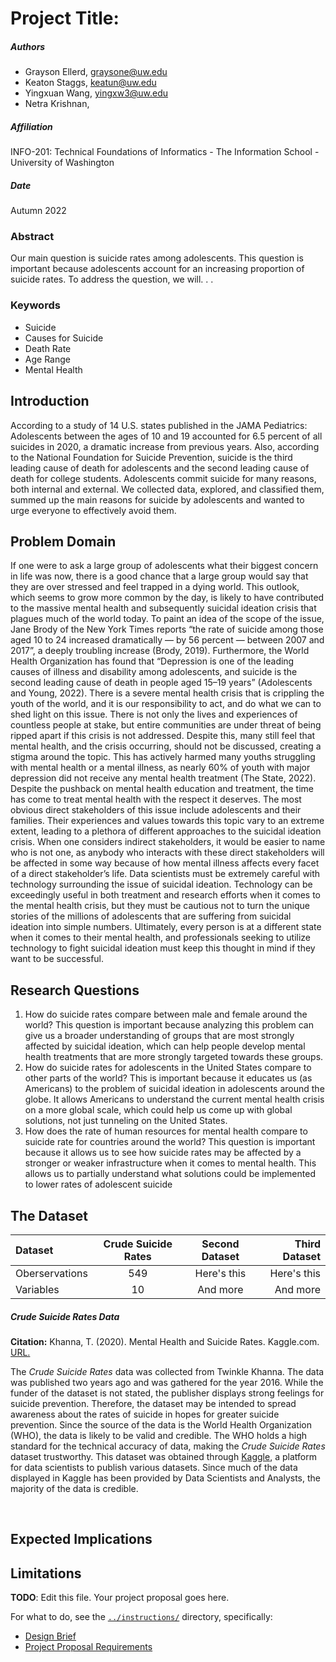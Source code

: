 # Project Title:
##### Authors
* Grayson Ellerd, graysone@uw.edu
* Keaton Staggs, keatun@uw.edu
* Yingxuan Wang, yingxw3@uw.edu
* Netra Krishnan,

##### Affiliation
 INFO-201: Technical Foundations of Informatics - The Information School - University of Washington

##### Date
Autumn 2022

### Abstract
Our main question is suicide rates among adolescents. This question is important because adolescents account for an increasing proportion of suicide rates. To address the question, we will. . .

### Keywords
- Suicide
- Causes for Suicide
- Death Rate
- Age Range
- Mental Health

## Introduction
According to a study of 14 U.S. states published in the JAMA Pediatrics: Adolescents between the ages of 10 and 19 accounted for 6.5 percent of all suicides in 2020, a dramatic increase from previous years. Also, according to the National Foundation for Suicide Prevention, suicide is the third leading cause of death for adolescents and the second leading cause of death for college students. Adolescents commit suicide for many reasons, both internal and external. We collected data, explored, and classified them, summed up the main reasons for suicide by adolescents and wanted to urge everyone to effectively avoid them.

## Problem Domain
If one were to ask a large group of adolescents what their biggest concern in life was now, there is a good chance that a large group would say that they are over stressed and feel trapped in a dying world. This outlook, which seems to grow more common by the day, is likely to have contributed to the massive mental health and subsequently suicidal ideation crisis that plagues much of the world today. To paint an idea of the scope of the issue, Jane Brody of the New York Times reports “the rate of suicide among those aged 10 to 24 increased dramatically — by 56 percent — between 2007 and 2017”, a deeply troubling increase (Brody, 2019). Furthermore, the World Health Organization has found that “Depression is one of the leading causes of illness and disability among adolescents, and suicide is the second leading cause of death in people aged 15–19 years” (Adolescents and Young, 2022). There is a severe mental health crisis that is crippling the youth of the world, and it is our responsibility to act, and do what we can to shed light on this issue. There is not only the lives and experiences of countless people at stake, but entire communities are under threat of being ripped apart if this crisis is not addressed. Despite this, many still feel that mental health, and the crisis occurring, should not be discussed, creating a stigma around the topic. This has actively harmed many youths struggling with mental health or a mental illness, as nearly 60% of youth with major depression did not receive any mental health treatment (The State, 2022). Despite the pushback on mental health education and treatment, the time has come to treat mental health with the respect it deserves. The most obvious direct stakeholders of this issue include adolescents and their families. Their experiences and values towards this topic vary to an extreme extent, leading to a plethora of different approaches to the suicidal ideation crisis. When one considers indirect stakeholders, it would be easier to name who is not one, as anybody who interacts with these direct stakeholders will be affected in some way because of how mental illness affects every facet of a direct stakeholder’s life. Data scientists must be extremely careful with technology surrounding the issue of suicidal ideation. Technology can be exceedingly useful in both treatment and research efforts when it comes to the mental health crisis, but they must be cautious not to turn the unique stories of the millions of adolescents that are suffering from suicidal ideation into simple numbers. Ultimately, every person is at a different state when it comes to their mental health, and professionals seeking to utilize technology to fight suicidal ideation must keep this thought in mind if they want to be successful.

## Research Questions
<ol>
<li>How do suicide rates compare between male and female around the world? This question is important because analyzing this problem can give us a broader understanding of groups that are most strongly affected by suicidal ideation, which can help people develop mental health treatments that are more strongly targeted towards these groups. </li>

<li> How do suicide rates for adolescents in the United States compare to other parts of the world? This is important because it educates us (as Americans) to the problem of suicidal ideation in adolescents around the globe. It allows Americans to understand the current mental health crisis on a more global scale, which could help us come up with global solutions, not just tunneling on the United States. </li>

<li> How does the rate of human resources for mental health compare to suicide rate for countries around the world? This question is important because it allows us to see how suicide rates may be affected by a stronger or weaker infrastructure when it comes to mental health. This allows us to partially understand what solutions could be implemented to lower rates of adolescent suicide
</li>
</ol>

## The Dataset
| Dataset      | Crude Suicide Rates | Second Dataset     | Third Dataset     |
| :---        |    :----:   |          :---: |           ---: |
| Oberservations      | 549       | Here's this   | Here's this   |
| Variables   | 10        | And more      |And more      |

##### Crude Suicide Rates Data

**Citation:**
Khanna, T. (2020). Mental Health and Suicide Rates. Kaggle.com. [URL.](https://www.kaggle.com/datasets/twinkle0705/mental-health-and-suicide-rates?select=Crude+suicide+rates.csv)

The _Crude Suicide Rates_ data was collected from Twinkle Khanna. The data was published two years ago and was gathered for the year 2016. While the funder of the dataset is not stated, the publisher displays strong feelings for suicide prevention. Therefore, the dataset may be intended to spread awareness about the rates of suicide in hopes for greater suicide prevention. Since the source of the data is the World Health Organization (WHO), the data is likely to be valid and credible. The WHO holds a high standard for the technical accuracy of data, making the _Crude Suicide Rates_ dataset trustworthy. This dataset was obtained through [Kaggle](https://www.kaggle.com/), a platform for data scientists to publish various datasets. Since much of the data displayed in Kaggle has been provided by Data Scientists and Analysts, the majority of the data is credible.


‌
## Expected Implications

## Limitations









**TODO**: Edit this file. Your project proposal goes here.

For what to do, see the [`../instructions/`](../instructions/) directory, specifically:

* [Design Brief](../instructions/project-design-brief.pdf)
* [Project Proposal Requirements](../instructions/p01-proposal-requirements.md)
